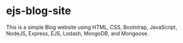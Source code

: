 # ejs-blog-site

This is a simple Blog website using HTML, CSS, Bootstrap, JavaScript, NodeJS, Express, EJS, Lodash, MongoDB, and Mongoose.
